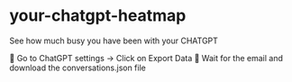 # your-chatgpt-heatmap
See how much busy you have been with your CHATGPT

🔹 Go to ChatGPT settings → Click on Export Data
🔹 Wait for the email and download the conversations.json file


